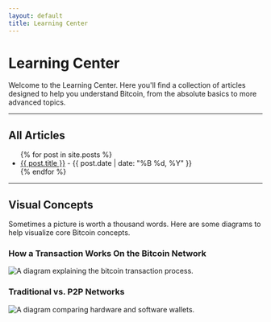 ```yaml
---
layout: default
title: Learning Center
---
```


# Learning Center

Welcome to the Learning Center. Here you'll find a collection of articles designed to help you understand Bitcoin, from the absolute basics to more advanced topics.

---

## All Articles

<ul>
  {% for post in site.posts %}
    <li>
      <a href="{{ post.url | relative_url }}">{{ post.title }}</a>
      <span> - {{ post.date | date: "%B %d, %Y" }}</span>
    </li>
  {% endfor %}
</ul>

---

## Visual Concepts

Sometimes a picture is worth a thousand words. Here are some diagrams to help visualize core Bitcoin concepts.

<div class="diagram-gallery">
  <div>
    <h3>How a Transaction Works On the Bitcoin Network</h3>
    <img src="{{ '/assets/images/btc_network_diagram_2.PNG' | relative_url }}" alt="A diagram explaining the bitcoin transaction process.">
  </div>
  <div>
    <h3>Traditional vs. P2P Networks</h3>
    <img src="{{ '/assets/images/network_types_p2p.svg' | relative_url }}" alt="A diagram comparing hardware and software wallets.">
  </div>
</div>
